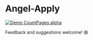 # Angel-Apply

[![Demo CountPages alpha](https://raw.githubusercontent.com/AdityaAnand1/Angel-Apply/master/assets/preview.gif)](https://www.youtube.com/watch?v=X0NGZaMcetI)

Feedback and suggestions welcome! :smile:

